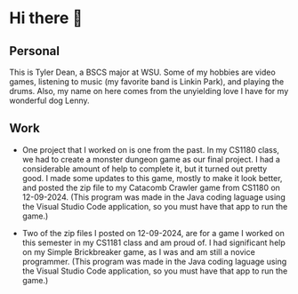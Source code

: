 # Hi there 👋

## Personal

 This is Tyler Dean, a BSCS major at WSU. Some of my hobbies are video games, listening to music (my favorite band is Linkin Park), and playing the drums. Also, my name on here comes from the unyielding love I have for my wonderful dog Lenny.  

## Work

- One project that I worked on is one from the past. In my CS1180 class, we had to create a monster dungeon game as our final project. I had a considerable amount of help to complete it, but it turned out pretty good. I made some updates to this game, mostly to make it look better, and posted the zip file to my Catacomb Crawler game from CS1180 on 12-09-2024. (This program was made in the Java coding laguage using the Visual Studio Code application, so you must have that app to run the game.)

- Two of the zip files I posted on 12-09-2024, are for a game I worked on this semester in my CS1181 class and am proud of. I had significant help on my Simple Brickbreaker game, as I was and am still a novice programmer. (This program was made in the Java coding laguage using the Visual Studio Code application, so you must have that app to run the game.)   
    

<!--
**lennythebest/lennythebest** is a ✨ _special_ ✨ repository because its `README.md` (this file) appears on your GitHub profile.

Here are some ideas to get you started:

- 🔭 I’m currently working on ...
- 🌱 I’m currently learning ...
- 👯 I’m looking to collaborate on ...
- 🤔 I’m looking for help with ...
- 💬 Ask me about ...
- 📫 How to reach me: ...
- 😄 Pronouns: ...
- ⚡ Fun fact: ...
-->
